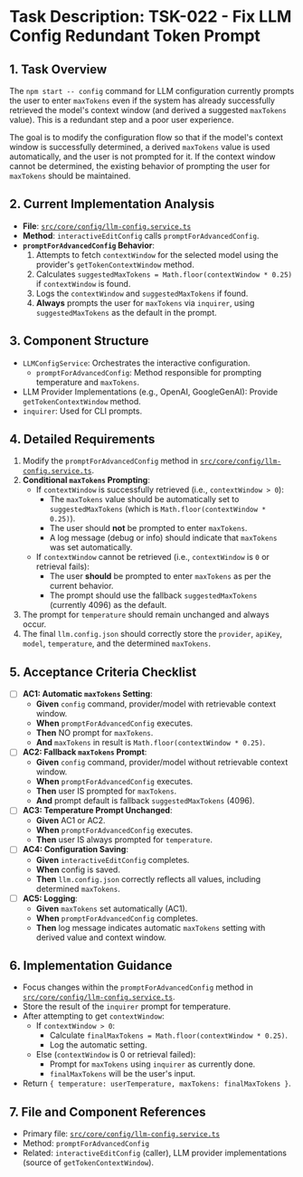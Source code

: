 # Task Description: TSK-022 - Fix LLM Config Redundant Token Prompt

## 1. Task Overview

The `npm start -- config` command for LLM configuration currently prompts the user to enter `maxTokens` even if the system has already successfully retrieved the model's context window (and derived a suggested `maxTokens` value). This is a redundant step and a poor user experience.

The goal is to modify the configuration flow so that if the model's context window is successfully determined, a derived `maxTokens` value is used automatically, and the user is not prompted for it. If the context window cannot be determined, the existing behavior of prompting the user for `maxTokens` should be maintained.

## 2. Current Implementation Analysis

- **File**: [`src/core/config/llm-config.service.ts`](src/core/config/llm-config.service.ts:1)
- **Method**: `interactiveEditConfig` calls `promptForAdvancedConfig`.
- **`promptForAdvancedConfig` Behavior**:
  1.  Attempts to fetch `contextWindow` for the selected model using the provider's `getTokenContextWindow` method.
  2.  Calculates `suggestedMaxTokens = Math.floor(contextWindow * 0.25)` if `contextWindow` is found.
  3.  Logs the `contextWindow` and `suggestedMaxTokens` if found.
  4.  **Always** prompts the user for `maxTokens` via `inquirer`, using `suggestedMaxTokens` as the default in the prompt.

## 3. Component Structure

- `LLMConfigService`: Orchestrates the interactive configuration.
  - `promptForAdvancedConfig`: Method responsible for prompting temperature and `maxTokens`.
- LLM Provider Implementations (e.g., OpenAI, GoogleGenAI): Provide `getTokenContextWindow` method.
- `inquirer`: Used for CLI prompts.

## 4. Detailed Requirements

1.  Modify the `promptForAdvancedConfig` method in [`src/core/config/llm-config.service.ts`](src/core/config/llm-config.service.ts:1).
2.  **Conditional `maxTokens` Prompting**:
    - If `contextWindow` is successfully retrieved (i.e., `contextWindow > 0`):
      - The `maxTokens` value should be automatically set to `suggestedMaxTokens` (which is `Math.floor(contextWindow * 0.25)`).
      - The user should **not** be prompted to enter `maxTokens`.
      - A log message (debug or info) should indicate that `maxTokens` was set automatically.
    - If `contextWindow` cannot be retrieved (i.e., `contextWindow` is `0` or retrieval fails):
      - The user **should** be prompted to enter `maxTokens` as per the current behavior.
      - The prompt should use the fallback `suggestedMaxTokens` (currently 4096) as the default.
3.  The prompt for `temperature` should remain unchanged and always occur.
4.  The final `llm.config.json` should correctly store the `provider`, `apiKey`, `model`, `temperature`, and the determined `maxTokens`.

## 5. Acceptance Criteria Checklist

- [ ] **AC1: Automatic `maxTokens` Setting**:
  - **Given** `config` command, provider/model with retrievable context window.
  - **When** `promptForAdvancedConfig` executes.
  - **Then** NO prompt for `maxTokens`.
  - **And** `maxTokens` in result is `Math.floor(contextWindow * 0.25)`.
- [ ] **AC2: Fallback `maxTokens` Prompt**:
  - **Given** `config` command, provider/model without retrievable context window.
  - **When** `promptForAdvancedConfig` executes.
  * **Then** user IS prompted for `maxTokens`.
  * **And** prompt default is fallback `suggestedMaxTokens` (4096).
- [ ] **AC3: Temperature Prompt Unchanged**:
  - **Given** AC1 or AC2.
  - **When** `promptForAdvancedConfig` executes.
  - **Then** user IS always prompted for `temperature`.
- [ ] **AC4: Configuration Saving**:
  - **Given** `interactiveEditConfig` completes.
  - **When** config is saved.
  - **Then** `llm.config.json` correctly reflects all values, including determined `maxTokens`.
- [ ] **AC5: Logging**:
  - **Given** `maxTokens` set automatically (AC1).
  - **When** `promptForAdvancedConfig` completes.
  - **Then** log message indicates automatic `maxTokens` setting with derived value and context window.

## 6. Implementation Guidance

- Focus changes within the `promptForAdvancedConfig` method in [`src/core/config/llm-config.service.ts`](src/core/config/llm-config.service.ts:1).
- Store the result of the `inquirer` prompt for temperature.
- After attempting to get `contextWindow`:
  - If `contextWindow > 0`:
    - Calculate `finalMaxTokens = Math.floor(contextWindow * 0.25)`.
    - Log the automatic setting.
  - Else (`contextWindow` is 0 or retrieval failed):
    - Prompt for `maxTokens` using `inquirer` as currently done.
    - `finalMaxTokens` will be the user's input.
- Return `{ temperature: userTemperature, maxTokens: finalMaxTokens }`.

## 7. File and Component References

- Primary file: [`src/core/config/llm-config.service.ts`](src/core/config/llm-config.service.ts:1)
- Method: `promptForAdvancedConfig`
- Related: `interactiveEditConfig` (caller), LLM provider implementations (source of `getTokenContextWindow`).
